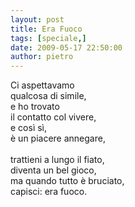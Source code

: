 ```yaml
---
layout: post
title: Era Fuoco
tags: [speciale,]
date: 2009-05-17 22:50:00
author: pietro
---
```

Ci aspettavamo<br/>qualcosa di simile,<br/>e ho trovato<br/>il contatto col vivere,<br/>e così sì,<br/>è un piacere annegare,<br/><br/>trattieni a lungo il fiato,<br/>diventa un bel gioco,<br/>ma quando tutto è bruciato,<br/>capisci: era fuoco.
